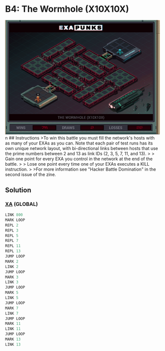 # B4: The Wormhole (X10X10X)
<div align='center'><img src='PB019.gif' /></div>
n
## Instructions
>To win this battle you must fill the network's hosts with as many of your EXAs as you can. Note that each pair of test runs has its own unique network layout, with bi-directional links between hosts that use the prime numbers between 2 and 13 as link IDs (2, 3, 5, 7, 11, and 13).
>
>     Gain one point for every EXA you control in the network at the end of the battle.
>
>     Lose one point every time one of your EXAs executes a KILL instruction.
>
>For more information see "Hacker Battle Domination" in the second issue of the zine.

## Solution

### [XA](XA.exa) (GLOBAL)
```asm
LINK 800
MARK LOOP
REPL 2
REPL 3
REPL 5
REPL 7
REPL 11
REPL 13
JUMP LOOP
MARK 2
LINK 2
JUMP LOOP
MARK 3
LINK 3
JUMP LOOP
MARK 5
LINK 5
JUMP LOOP
MARK 7
LINK 7
JUMP LOOP
MARK 11
LINK 11
JUMP LOOP
MARK 13
LINK 13
```